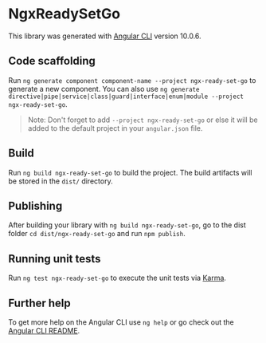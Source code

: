 # NgxReadySetGo

This library was generated with [Angular CLI](https://github.com/angular/angular-cli) version 10.0.6.

## Code scaffolding

Run `ng generate component component-name --project ngx-ready-set-go` to generate a new component. You can also use `ng generate directive|pipe|service|class|guard|interface|enum|module --project ngx-ready-set-go`.
> Note: Don't forget to add `--project ngx-ready-set-go` or else it will be added to the default project in your `angular.json` file. 

## Build

Run `ng build ngx-ready-set-go` to build the project. The build artifacts will be stored in the `dist/` directory.

## Publishing

After building your library with `ng build ngx-ready-set-go`, go to the dist folder `cd dist/ngx-ready-set-go` and run `npm publish`.

## Running unit tests

Run `ng test ngx-ready-set-go` to execute the unit tests via [Karma](https://karma-runner.github.io).

## Further help

To get more help on the Angular CLI use `ng help` or go check out the [Angular CLI README](https://github.com/angular/angular-cli/blob/master/README.md).
